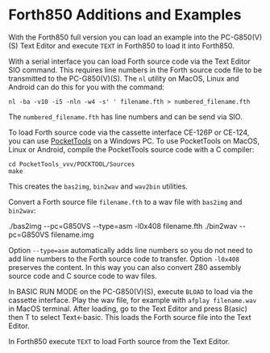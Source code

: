 Forth850 Additions and Examples
===============================

With the Forth850 full version you can load an example into the PC-G850(V)(S)
Text Editor and execute `TEXT` in Forth850 to load it into Forth850.

With a serial interface you can load Forth source code via the Text Editor
SIO command.  This requires line numbers in the Forth source code file to
be transmitted to the PC-G850(V)(S).  The `nl` utility on MacOS, Linux and
Android can do this for you with the command:

    nl -ba -v10 -i5 -nln -w4 -s' ' filename.fth > numbered_filename.fth

The `numbered_filename.fth` has line numbers and can be send via SIO.

To load Forth source code via the cassette interface CE-126P or CE-124, you can
use [PocketTools](https://www.peil-partner.de/ifhe.de/sharp/) on a Windows PC.
To use PocketTools on MacOS, Linux or Android, compile the PocketTools source
code with a C compiler:

    cd PocketTools_vvv/POCKTOOL/Sources
    make

This creates the `bas2img`, `bin2wav` and `wav2bin` utilities.

Convert a Forth source file `filename.fth` to a wav file with `bas2img` and
`bin2wav`:

   ./bas2img --pc=G850VS --type=asm -l0x408 filename.fth
   ./bin2wav --pc=G850VS filename.img

Option `--type=asm` automatically adds line numbers so you do not need to add
line numbers to the Forth source code to transfer.  Option `-l0x408` preserves
the content.  In this way you can also convert Z80 assembly source code and C
source code to wav files.

In BASIC RUN MODE on the PC-G850(V)(S), execute `BLOAD` to load via the
cassette interface.  Play the wav file, for example with `afplay filename.wav`
in MacOS terminal.  After loading, go to the Text Editor and press B(asic) then
T to select Text<-basic.  This loads the Forth source file into the Text
Editor.

In Forth850 execute `TEXT` to load Forth source from the Text Editor.
